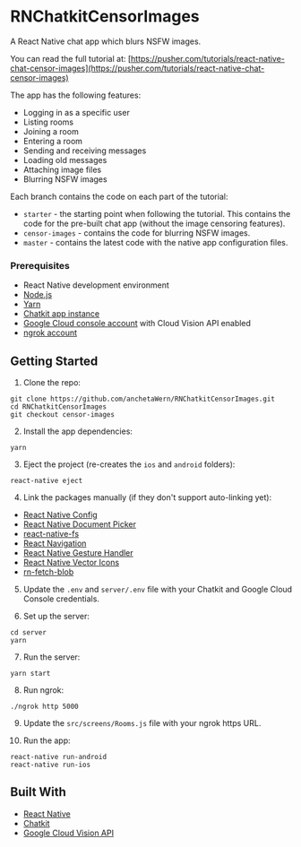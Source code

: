 # RNChatkitCensorImages
A React Native chat app which blurs NSFW images.

You can read the full tutorial at: [https://pusher.com/tutorials/react-native-chat-censor-images](https://pusher.com/tutorials/react-native-chat-censor-images)

The app has the following features:

- Logging in as a specific user
- Listing rooms
- Joining a room
- Entering a room
- Sending and receiving messages
- Loading old messages
- Attaching image files
- Blurring NSFW images

Each branch contains the code on each part of the tutorial:

- `starter` - the starting point when following the tutorial. This contains the code for the pre-built chat app (without the image censoring features).
- `censor-images` - contains the code for blurring NSFW images. 
- `master` - contains the latest code with the native app configuration files.

### Prerequisites

-   React Native development environment
-   [Node.js](https://nodejs.org/en/)
-   [Yarn](https://yarnpkg.com/en/)
-   [Chatkit app instance](https://pusher.com/chatkit)
-   [Google Cloud console account](https://console.cloud.google.com) with Cloud Vision API enabled
-   [ngrok account](https://ngrok.com/)

## Getting Started

1.  Clone the repo:

```
git clone https://github.com/anchetaWern/RNChatkitCensorImages.git
cd RNChatkitCensorImages
git checkout censor-images
```

2.  Install the app dependencies:

```
yarn
```

3.  Eject the project (re-creates the `ios` and `android` folders):

```
react-native eject
```

4.  Link the packages manually (if they don't support auto-linking yet):

- [React Native Config](https://github.com/luggit/react-native-config)
- [React Native Document Picker](https://github.com/Elyx0/react-native-document-picker)
- [react-native-fs](https://github.com/itinance/react-native-fs)
- [React Navigation](https://reactnavigation.org/)
- [React Native Gesture Handler](https://github.com/kmagiera/react-native-gesture-handler)
- [React Native Vector Icons](https://github.com/oblador/react-native-vector-icons)
- [rn-fetch-blob](https://github.com/joltup/rn-fetch-blob)

5.  Update the `.env` and `server/.env` file with your Chatkit and Google Cloud Console credentials.

6.  Set up the server:

```
cd server
yarn
```

7.  Run the server:

```
yarn start
```

8. Run ngrok:

```
./ngrok http 5000
```

9. Update the `src/screens/Rooms.js` file with your ngrok https URL.

10. Run the app:

```
react-native run-android
react-native run-ios
```

## Built With

-   [React Native](http://facebook.github.io/react-native/)
-   [Chatkit](https://pusher.com/chatkit)
-   [Google Cloud Vision API](https://cloud.google.com/vision/docs/)
